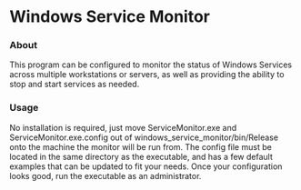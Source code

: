 # Windows Service Monitor

### About

This program can be configured to monitor the status of Windows Services across multiple workstations or servers, as well as providing the ability to stop and start services as needed.

### Usage

No installation is required, just move ServiceMonitor.exe and ServiceMonitor.exe.config out of windows_service_monitor/bin/Release onto the machine the monitor will be run from. The config file must be located in the same directory as the executable, and has a few default examples that can be updated to fit your needs. Once your configuration looks good, run the executable as an administrator.
